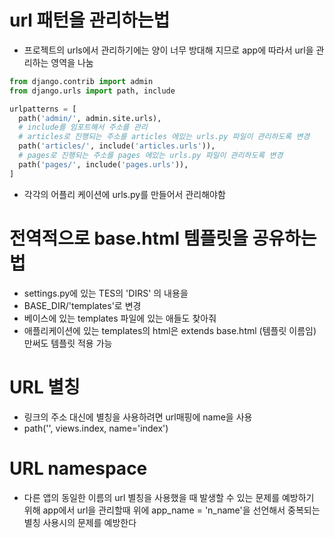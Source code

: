 # url 패턴을 관리하는법
- 프로젝트의 urls에서 관리하기에는 양이 너무 방대해 지므로 app에 따라서 url을 관리하는 영역을 나눔
```python
from django.contrib import admin
from django.urls import path, include

urlpatterns = [
  path('admin/', admin.site.urls),
  # include를 임포트해서 주소를 관리
  # articles로 진행되는 주소를 articles 에있는 urls.py 파일이 관리하도록 변경
  path('articles/', include('articles.urls')),
  # pages로 진행되는 주소를 pages 에있는 urls.py 파일이 관리하도록 변경
  path('pages/', include('pages.urls')),
]
```
- 각각의 어플리 케이션에 urls.py를 만들어서 관리해야함

# 전역적으로 base.html 템플릿을 공유하는법
- settings.py에 있는 TES의 'DIRS' 의 내용을
- BASE_DIR/'templates'로 변경
- 베이스에 있는 templates 파일에 있는 애들도 찾아줘
- 애플리케이션에 있는 templates의 html은 extends base.html (템플릿 이름임) 만써도 템플릿 적용 가능

# URL 별칭
- 링크의 주소 대신에 별칭을 사용하려면 url매핑에 name을 사용
- path('', views.index, name='index')

# URL namespace
- 다른 앱의 동일한 이름의 url 별칭을 사용했을 때 발생할 수 있는 문제를 예방하기 위해 app에서 url을 관리할때 위에 app_name = 'n_name'을 선언해서 중복되는 별칭 사용시의 문제를 예방한다